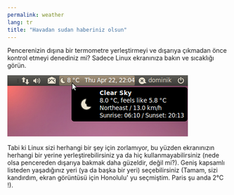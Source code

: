 ```yaml
---
permalink: weather
lang: tr
title: "Havadan sudan haberiniz olsun"
---
```


Pencerenizin dışına bir termometre yerleştirmeyi ve dışarıya çıkmadan önce kontrol etmeyi denediniz mi? Sadece Linux ekranınıza bakın ve sıcaklığı görün.

<img src="/img/weather.png" />

Tabi ki Linux sizi herhangi bir şey için zorlamıyor, bu yüzden ekranınızın herhangi bir yerine yerleştirebilirsiniz ya da hiç kullanmayabilirsiniz (nede olsa pencereden dışarıya bakmak daha güzeldir, değil mi?). 
Geniş kapsamlı listeden yaşadığınız yeri (ya da başka bir yeri) seçebilirsiniz (Tamam, sizi kandırdım, ekran görüntüsü için Honolulu' yu seçmiştim. Paris şu anda 2°C !).




